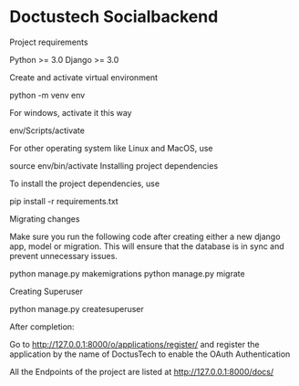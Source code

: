 # Doctustech Socialbackend

Project requirements

Python >= 3.0
Django >= 3.0

Create and activate virtual environment

python -m venv env

For windows, activate it this way

env/Scripts/activate

For other operating system like Linux and MacOS, use

source env/bin/activate
Installing project dependencies

To install the project dependencies, use

pip install -r requirements.txt

Migrating changes

Make sure you run the following code after creating either a new django app, model or migration. This will ensure that the database is in sync and prevent unnecessary issues.

python manage.py makemigrations
python manage.py migrate

Creating Superuser

python manage.py createsuperuser

 After completion:
    
 Go to http://127.0.0.1:8000/o/applications/register/ and register the application by the name of DoctusTech to enable the OAuth Authentication
 
 
All the Endpoints of the project are listed at http://127.0.0.1:8000/docs/
